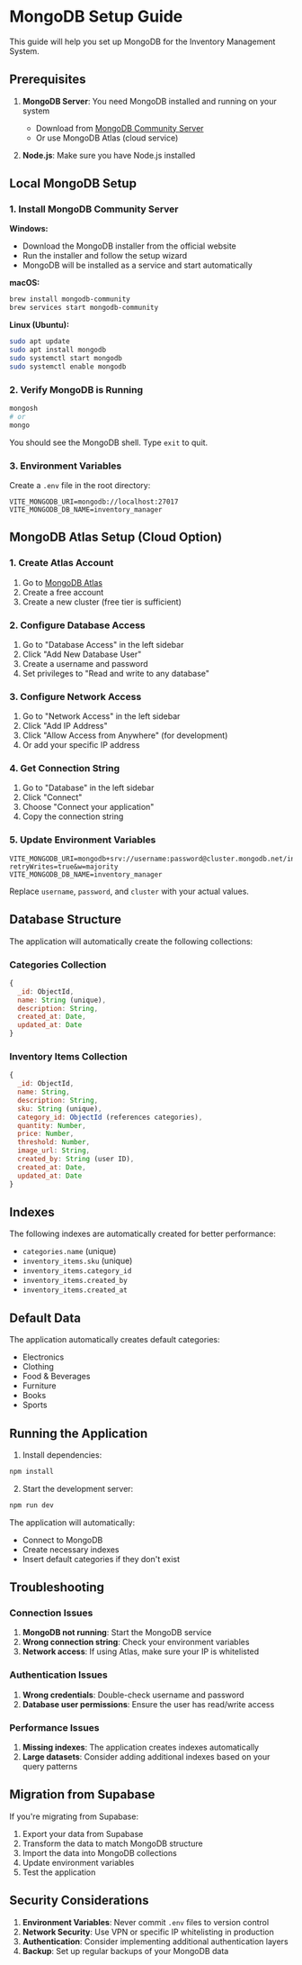 # MongoDB Setup Guide

This guide will help you set up MongoDB for the Inventory Management System.

## Prerequisites

1. **MongoDB Server**: You need MongoDB installed and running on your system
   - Download from [MongoDB Community Server](https://www.mongodb.com/try/download/community)
   - Or use MongoDB Atlas (cloud service)

2. **Node.js**: Make sure you have Node.js installed

## Local MongoDB Setup

### 1. Install MongoDB Community Server

**Windows:**
- Download the MongoDB installer from the official website
- Run the installer and follow the setup wizard
- MongoDB will be installed as a service and start automatically

**macOS:**
```bash
brew install mongodb-community
brew services start mongodb-community
```

**Linux (Ubuntu):**
```bash
sudo apt update
sudo apt install mongodb
sudo systemctl start mongodb
sudo systemctl enable mongodb
```

### 2. Verify MongoDB is Running

```bash
mongosh
# or
mongo
```

You should see the MongoDB shell. Type `exit` to quit.

### 3. Environment Variables

Create a `.env` file in the root directory:

```env
VITE_MONGODB_URI=mongodb://localhost:27017
VITE_MONGODB_DB_NAME=inventory_manager
```

## MongoDB Atlas Setup (Cloud Option)

### 1. Create Atlas Account

1. Go to [MongoDB Atlas](https://www.mongodb.com/atlas)
2. Create a free account
3. Create a new cluster (free tier is sufficient)

### 2. Configure Database Access

1. Go to "Database Access" in the left sidebar
2. Click "Add New Database User"
3. Create a username and password
4. Set privileges to "Read and write to any database"

### 3. Configure Network Access

1. Go to "Network Access" in the left sidebar
2. Click "Add IP Address"
3. Click "Allow Access from Anywhere" (for development)
4. Or add your specific IP address

### 4. Get Connection String

1. Go to "Database" in the left sidebar
2. Click "Connect"
3. Choose "Connect your application"
4. Copy the connection string

### 5. Update Environment Variables

```env
VITE_MONGODB_URI=mongodb+srv://username:password@cluster.mongodb.net/inventory_manager?retryWrites=true&w=majority
VITE_MONGODB_DB_NAME=inventory_manager
```

Replace `username`, `password`, and `cluster` with your actual values.

## Database Structure

The application will automatically create the following collections:

### Categories Collection
```javascript
{
  _id: ObjectId,
  name: String (unique),
  description: String,
  created_at: Date,
  updated_at: Date
}
```

### Inventory Items Collection
```javascript
{
  _id: ObjectId,
  name: String,
  description: String,
  sku: String (unique),
  category_id: ObjectId (references categories),
  quantity: Number,
  price: Number,
  threshold: Number,
  image_url: String,
  created_by: String (user ID),
  created_at: Date,
  updated_at: Date
}
```

## Indexes

The following indexes are automatically created for better performance:

- `categories.name` (unique)
- `inventory_items.sku` (unique)
- `inventory_items.category_id`
- `inventory_items.created_by`
- `inventory_items.created_at`

## Default Data

The application automatically creates default categories:

- Electronics
- Clothing
- Food & Beverages
- Furniture
- Books
- Sports

## Running the Application

1. Install dependencies:
```bash
npm install
```

2. Start the development server:
```bash
npm run dev
```

The application will automatically:
- Connect to MongoDB
- Create necessary indexes
- Insert default categories if they don't exist

## Troubleshooting

### Connection Issues

1. **MongoDB not running**: Start the MongoDB service
2. **Wrong connection string**: Check your environment variables
3. **Network access**: If using Atlas, make sure your IP is whitelisted

### Authentication Issues

1. **Wrong credentials**: Double-check username and password
2. **Database user permissions**: Ensure the user has read/write access

### Performance Issues

1. **Missing indexes**: The application creates indexes automatically
2. **Large datasets**: Consider adding additional indexes based on your query patterns

## Migration from Supabase

If you're migrating from Supabase:

1. Export your data from Supabase
2. Transform the data to match MongoDB structure
3. Import the data into MongoDB collections
4. Update environment variables
5. Test the application

## Security Considerations

1. **Environment Variables**: Never commit `.env` files to version control
2. **Network Security**: Use VPN or specific IP whitelisting in production
3. **Authentication**: Consider implementing additional authentication layers
4. **Backup**: Set up regular backups of your MongoDB data 
